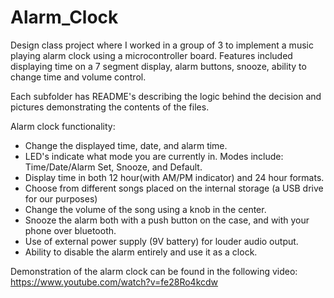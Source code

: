 # Alarm_Clock
Design class project where I worked in a group of 3 to implement a music playing alarm clock using a microcontroller board.
Features included displaying time on a 7 segment display, alarm buttons, snooze, ability to change time
and volume control. 

Each subfolder has README's describing the logic behind the decision and pictures demonstrating the contents of the files.

Alarm clock functionality:
- Change the displayed time, date, and alarm time.
- LED's indicate what mode you are currently in. 
     Modes include: Time/Date/Alarm Set, Snooze, and Default.
- Display time in both 12 hour(with AM/PM indicator) and 24 hour 
  formats.
- Choose from different songs placed on the internal storage (a 
  USB drive for our purposes)
- Change the volume of the song using a knob in the center.
- Snooze the alarm both with a push button on the case, and with your 
  phone over bluetooth.
- Use of external power supply (9V battery) for louder audio output.
- Ability to disable the alarm entirely and use it as a clock.

Demonstration of the alarm clock can be found in the following video:
https://www.youtube.com/watch?v=fe28Ro4kcdw
